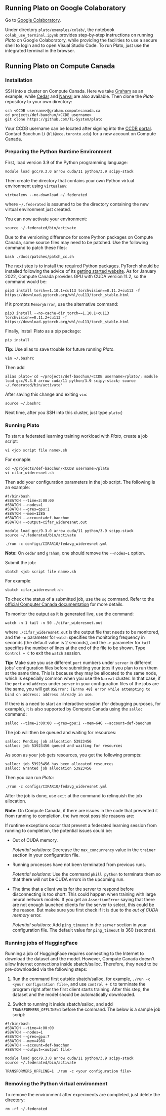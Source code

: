 ## Running Plato on Google Colaboratory

Go to [Google Colaboratory](https://colab.research.google.com/notebooks/intro.ipynb).

Under directory `plato/examples/colab/`, the notebook `colab_use_terminal.ipynb` provides step-by-step instructions on running *Plato* on Google Colaboratory, while providing the facilities to use a secure shell to login and to open Visual Studio Code. To run Plato, just use the integrated terminal in the browser.

## Running Plato on Compute Canada

### Installation

SSH into a cluster on Compute Canada. Here we take [Graham](https://docs.computecanada.ca/wiki/Graham) as an example, while [Cedar]((https://docs.computecanada.ca/wiki/Cedar)) and [Narval](https://docs.computecanada.ca/wiki/Narval/en) are also available. Then clone the *Plato* repository to your own directory:

```shell
ssh <CCDB username>@graham.computecanada.ca
cd projects/def-baochun/<CCDB username>
git clone https://github.com/TL-System/plato
```

Your CCDB username can be located after signing into the [CCDB portal](https://ccdb.computecanada.ca/). Contact Baochun Li (`bli@ece.toronto.edu`) for a new account on Compute Canada.

### Preparing the Python Runtime Environment

First, load version 3.9 of the Python programming language:

```shell
module load gcc/9.3.0 arrow cuda/11 python/3.9 scipy-stack
```

Then create the directory that contains your own Python virtual environment using `virtualenv`:

```shell
virtualenv --no-download ~/.federated
```

where `~/.federated` is assumed to be the directory containing the new virtual environment just created. 

You can now activate your environment:

```shell
source ~/.federated/bin/activate
```

Due to the versioning difference for some Python packages on Compute Canada, some source files may need to be patched. Use the following command to patch these files:

```shell
bash ./docs/patches/patch_cc.sh
```

The next step is to install the required Python packages. PyTorch should be installed following the advice of its [getting started website](https://pytorch.org/get-started/locally/). As for January 2022, Compute Canada provides GPU with CUDA version 11.2, so the command would be:

```shell
pip3 install torch==1.10.1+cu113 torchvision==0.11.2+cu113 -f https://download.pytorch.org/whl/cu113/torch_stable.html
```
If it prompts `MemoryError`, use the alternative command:

```shell
pip3 install --no-cache-dir torch==1.10.1+cu113 torchvision==0.11.2+cu113 -f https://download.pytorch.org/whl/cu113/torch_stable.html 
```

Finally, install Plato as a pip package:

```shell
pip install .
```

**Tip:** Use alias to save trouble for future running *Plato*.

```
vim ~/.bashrc
```

Then add 

```
alias plato='cd ~/projects/def-baochun/<CCDB username>/plato/; module load gcc/9.3.0 arrow cuda/11 python/3.9 scipy-stack; source ~/.federated/bin/activate'
```

After saving this change and exiting `vim`:

```
source ~/.bashrc
```

Next time, after you SSH into this cluster, just type `plato`:)

### Running Plato

To start a federated learning training workload with *Plato*, create a job script:

```shell
vi <job script file name>.sh
```

For exmaple:

```shell
cd ~/projects/def-baochun/<CCDB username>/plato
vi cifar_wideresnet.sh
```

Then add your configuration parameters in the job script. The following is an example:

```
#!/bin/bash
#SBATCH --time=3:00:00
#SBATCH --nodes=1
#SBATCH --gres=gpu:1
#SBATCH --mem=128G
#SBATCH --account=def-baochun
#SBATCH --output=cifar_wideresnet.out

module load gcc/9.3.0 arrow cuda/11 python/3.9 scipy-stack
source ~/.federated/bin/activate

./run -c configs/CIFAR10/fedavg_wideresnet.yml
```

**Note:** On `cedar` and `graham`, one should remove the `--nodes=1` option.

Submit the job:

```shell
sbatch <job script file name>.sh
```

For example:

```shell
sbatch cifar_wideresnet.sh
```

To check the status of a submitted job, use the `sq` command. Refer to the [official Computer Canada documentation](https://docs.computecanada.ca/wiki/Running_jobs#Use_sbatch_to_submit_jobs) for more details.

To monitor the output as it is generated live, use the command:

```shell
watch -n 1 tail -n 50 ./cifar_wideresnet.out
```

where `./cifar_wideresnet.out` is the output file that needs to be monitored, and the `-n` parameter for `watch` specifies the monitoring frequency in seconds (the default value is 2 seconds), and the `-n` parameter for `tail` specifies the number of lines at the end of the file to be shown. Type `Control + C` to exit the `watch` session.


**Tip:** Make sure you use different `port` numbers under `server` in different jobs' configuration files before submitting your jobs if you plan to run them at the same time. This is because they may be allocated to the same node, which is especially common when you use the `Narval` cluster. In that case, if the `port` and `address` under `server` in your configuration files of the jobs are the same, you will get `OSError: [Errno 48] error while attempting to bind on address: address already in use`.

If there is a need to start an interactive session (for debugging purposes, for example), it is also supported by Compute Canada using the `salloc` command:

```shell
salloc --time=2:00:00 --gres=gpu:1 --mem=64G --account=def-baochun
```

The job will then be queued and waiting for resources:

```
salloc: Pending job allocation 53923456
salloc: job 53923456 queued and waiting for resources
```

As soon as your job gets resources, you get the following prompts:

```
salloc: job 53923456 has been allocated resources
salloc: Granted job allocation 53923456
```

Then you can run *Plato*:

```shell
./run -c configs/CIFAR10/fedavg_wideresnet.yml
```

After the job is done, use `exit` at the command to relinquish the job allocation.

**Note:** On Compute Canada, if there are issues in the code that prevented it from running to completion, the two most possible reasons are:

If runtime exceptions occur that prevent a federated learning session from running to completion, the potential issues could be:

* Out of CUDA memory.

  *Potential solutions:* Decrease the `max_concurrency` value in the `trainer` section in your configuration file.
 
* Running processes have not been terminated from previous runs. 

  *Potential solutions:* Use the command `pkill python` to terminate them so that there will not be CUDA errors in the upcoming run.
 
* The time that a client waits for the server to respond before disconnecting is too short. This could happen when training with large neural network models. If you get an `AssertionError` saying that there are not enough launched clients for the server to select, this could be the reason. But make sure you first check if it is due to the *out of CUDA memory* error.

  *Potential solutions:* Add `ping_timeout` in the `server` section in your configuration file. The default value for `ping_timeout` is 360 (seconds). 


### Running jobs of HuggingFace

Running a job of HuggingFace requires connecting to the Internet to download the dataset and the model. However, Compute Canada doesn't allow Internet connections inside sbatch/salloc. Therefore, they need to be pre-downloaded via the following steps:

1. Run the command first outside sbatch/salloc, for example, `./run -c <your configuration file>`, and use `control + C` to terminate the program right after the first client starts training. After this step, the dataset and the model should be automatically downloaded.

2. Switch to running it inside sbatch/salloc, and add `TRANSFORMERS_OFFLINE=1` before the command. The below is a sample job script:

```
#!/bin/bash
#SBATCH --time=4:00:00
#SBATCH --nodes=1
#SBATCH --gres=gpu:7
#SBATCH --mem=498G
#SBATCH --account=def-baochun
#SBATCH --output=<output file>

module load gcc/9.3.0 arrow cuda/11 python/3.9 scipy-stack
source ~/.federated/bin/activate

TRANSFORMERS_OFFLINE=1 ./run -c <your configuration file>
```


### Removing the Python virtual environment

To remove the environment after experiments are completed, just delete the directory:

```shell
rm -rf ~/.federated
```
